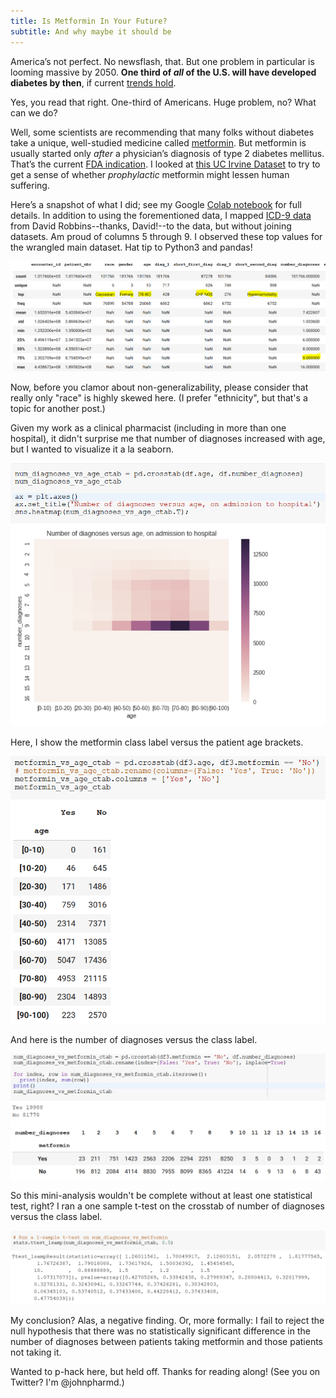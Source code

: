 ```yaml
---
title: Is Metformin In Your Future?
subtitle: And why maybe it should be
---
```


America’s not perfect. No newsflash, that. But one problem in particular is looming massive by 2050. **One third of *all* of the U.S. will have developed diabetes by then**, if current [trends hold]( https://www.einstein.yu.edu/centers/diabetes-research/facts-statistics/).

Yes, you read that right. One-third of Americans. Huge problem, no? What can we do?

Well, some scientists are recommending that many folks without diabetes take a unique, well-studied medicine called [metformin]( https://www.wired.com/story/this-pill-promises-to-extend-life-for-a-nickel-a-pop/). But metformin is usually started only *after* a physician’s diagnosis of type 2 diabetes mellitus. That’s the current [FDA indication](https://www.fda.gov/Drugs/DrugSafety/PostmarketDrugSafetyInformationforPatientsandProviders/ucm493293.htm). I looked at [this UC Irvine Dataset](https://archive.ics.uci.edu/ml/datasets/Diabetes+130-US+hospitals+for+years+1999-2008#) to try to get a sense of whether *prophylactic* metformin might lessen human suffering.

Here’s a snapshot of what I did; see my Google [Colab notebook](https://colab.research.google.com/drive/12Bq7-w3PnGDxhIH7UDmj5NXQZi_Y41uv) for full details. In addition to using the forementioned data, I mapped [ICD-9 data](https://github.com/drobbins/ICD9) from David Robbins--thanks, David!--to the data, but without joining datasets. Am proud of columns 5 through 9. I observed these top values for the wrangled main dataset. Hat tip to Python3 and pandas!

![img-1](/img/2018-12-13-blog-img1.png)

Now, before you clamor about non-generalizability, please consider that really only "race" is highly skewed here. (I prefer "ethnicity", but that's a topic for another post.)

Given my work as a clinical pharmacist (including in more than one hospital), it didn't surprise me that number of diagnoses increased with age, but I wanted to visualize it a la seaborn.

![img-6](/img/2018-12-13-blog-img6.png)

Here, I show the metformin class label versus the patient age brackets.

![img-3](/img/2018-12-13-blog-img3.PNG)

And here is the number of diagnoses versus the class label.

![img-4](/img/2018-12-13-blog-img4.png)

So this mini-analysis wouldn't be complete without at least one statistical test, right? I ran a one sample t-test on the crosstab of number of diagnoses versus the class label.

![img-5](/img/2018-12-13-blog-img5.png)

My conclusion? Alas, a negative finding. Or, more formally: I fail to reject the null hypothesis that there was no statistically significant difference in the number of diagnoses between patients taking metformin and those patients not taking it.

Wanted to p-hack here, but held off. Thanks for reading along! (See you on Twitter? I'm @johnpharmd.)
